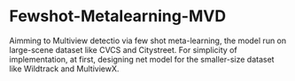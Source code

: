 # Fewshot-Metalearning-MVD
Aimming to Multiview detectio via few shot meta-learning, the model run on large-scene dataset like CVCS and Citystreet. For simplicity of implementation, at first, designing net model for the smaller-size dataset like Wildtrack and MultiviewX.
